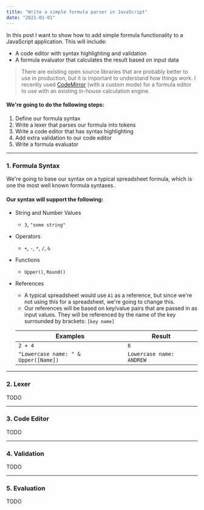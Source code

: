 ```yaml
---
title: "Write a simple formula parser in JavaScript"
date: "2021-01-01"
---
```


In this post I want to show how to add simple formula functionality to a JavaScript application. This will include:

- A code editor with syntax highlighting and validation
- A formula evaluator that calculates the result based on input data

> There are existing open source libraries that are probably better to use in production, but it is important to understand how things work.
> I recently used [CodeMirror](https://codemirror.net/) (with a custom mode) for a formula editor to use with an existing in-house calculation engine.

#### We're going to do the following steps:

1. Define our formula syntax
2. Write a lexer that parses our formula into tokens
3. Write a code editor that has syntax highlighting
4. Add extra validation to our code editor
5. Write a formula evaluator

---

### 1. Formula Syntax

We're going to base our syntax on a typical spreadsheet formula, which is one the most well known formula syntaxes.

#### Our syntax will support the following:

- String and Number Values
  - `3`, `"some string"`
- Operators
  - `+`, `-`, `*`, `/`, `&`
- Functions
  - `Upper()`, `Round()`
- References

  - A typical spreadsheet would use `A1` as a reference, but since we're not using this for a spreadsheet, we're going to change this.
  - Our references will be based on key/value pairs that are passed in as input values. They will be referenced by the name of the key surrounded by brackets: `[key name]`

  | Examples                             | Result                   |
  | ------------------------------------ | ------------------------ |
  | `2 + 4`                              | `6`                      |
  | `"Lowercase name: " & Upper([Name])` | `Lowercase name: ANDREW` |

---

### 2. Lexer

TODO

---

### 3. Code Editor

TODO

---

### 4. Validation

TODO

---

### 5. Evaluation

TODO
